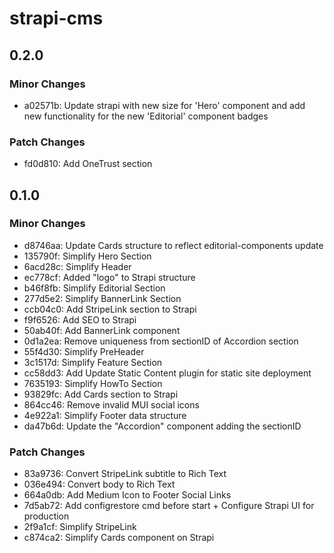 # strapi-cms

## 0.2.0

### Minor Changes

- a02571b: Update strapi with new size for 'Hero' component and add new functionality for the new 'Editorial' component badges

### Patch Changes

- fd0d810: Add OneTrust section

## 0.1.0

### Minor Changes

- d8746aa: Update Cards structure to reflect editorial-components update
- 135790f: Simplify Hero Section
- 6acd28c: Simplify Header
- ec778cf: Added "logo" to Strapi structure
- b46f8fb: Simplify Editorial Section
- 277d5e2: Simplify BannerLink Section
- ccb04c0: Add StripeLink section to Strapi
- f9f6526: Add SEO to Strapi
- 50ab40f: Add BannerLink component
- 0d1a2ea: Remove uniqueness from sectionID of Accordion section
- 55f4d30: Simplify PreHeader
- 3c1517d: Simplify Feature Section
- cc58dd3: Add Update Static Content plugin for static site deployment
- 7635193: Simplify HowTo Section
- 93829fc: Add Cards section to Strapi
- 864cc46: Remove invalid MUI social icons
- 4e922a1: Simplify Footer data structure
- da47b6d: Update the "Accordion" component adding the sectionID

### Patch Changes

- 83a9736: Convert StripeLink subtitle to Rich Text
- 036e494: Convert body to Rich Text
- 664a0db: Add Medium Icon to Footer Social Links
- 7d5ab72: Add configrestore cmd before start + Configure Strapi UI for production
- 2f9a1cf: Simplify StripeLink
- c874ca2: Simplify Cards component on Strapi
